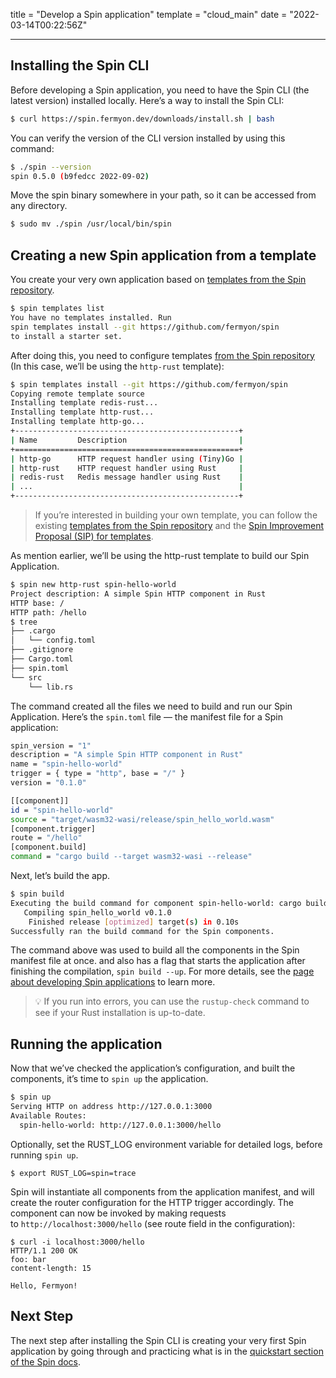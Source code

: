 title = "Develop a Spin application"
template = "cloud_main"
date = "2022-03-14T00:22:56Z"

---

## Installing the Spin CLI

Before developing a Spin application, you need to have the Spin CLI (the latest version) installed locally. Here’s a way to install the Spin CLI:

```bash
$ curl https://spin.fermyon.dev/downloads/install.sh | bash
```

You can verify the version of the CLI version installed by using this command:

```bash
$ ./spin --version
spin 0.5.0 (b9fedcc 2022-09-02)
```

Move the spin binary somewhere in your path, so it can be accessed from any directory.

```bash
$ sudo mv ./spin /usr/local/bin/spin
```

## ****Creating a new Spin application from a template****

You create your very own application based on [templates from the Spin repository](https://github.com/fermyon/spin/tree/main/templates).

```bash
$ spin templates list
You have no templates installed. Run
spin templates install --git https://github.com/fermyon/spin
to install a starter set.
```

After doing this, you need to configure templates [from the Spin repository](https://github.com/fermyon/spin/tree/main/templates) (In this case, we’ll be using the `http-rust` template):

```bash
$ spin templates install --git https://github.com/fermyon/spin
Copying remote template source
Installing template redis-rust...
Installing template http-rust...
Installing template http-go...
+--------------------------------------------------+
| Name         Description                         |
+==================================================+
| http-go      HTTP request handler using (Tiny)Go |
| http-rust    HTTP request handler using Rust     |
| redis-rust   Redis message handler using Rust    |
| ...                                              |
+--------------------------------------------------+
```

> If you’re interested in building your own template, you can follow the existing [templates from the Spin repository](https://github.com/fermyon/spin/tree/main/templates) and the [Spin Improvement Proposal (SIP) for templates](https://github.com/fermyon/spin/pull/273).
> 

As mention earlier, we’ll be using the http-rust template to build our Spin Application.

```bash
$ spin new http-rust spin-hello-world
Project description: A simple Spin HTTP component in Rust
HTTP base: /
HTTP path: /hello
$ tree
├── .cargo
│   └── config.toml
├── .gitignore
├── Cargo.toml
├── spin.toml
└── src
    └── lib.rs
```

The command created all the files we need to build and run our Spin Application. Here’s the `spin.toml` file — the manifest file for a Spin application:

```bash
spin_version = "1"
description = "A simple Spin HTTP component in Rust"
name = "spin-hello-world"
trigger = { type = "http", base = "/" }
version = "0.1.0"

[[component]]
id = "spin-hello-world"
source = "target/wasm32-wasi/release/spin_hello_world.wasm"
[component.trigger]
route = "/hello"
[component.build]
command = "cargo build --target wasm32-wasi --release"
```

Next, let’s build the app.

```bash
$ spin build
Executing the build command for component spin-hello-world: cargo build --target wasm32-wasi --release
   Compiling spin_hello_world v0.1.0
    Finished release [optimized] target(s) in 0.10s
Successfully ran the build command for the Spin components.
```

The command above was used to build all the components in the Spin manifest file at once. and also has a flag that starts the application after finishing the compilation, `spin build --up`. For more details, see the [page about developing Spin applications](https://spin.fermyon.dev/developing) to learn more.

> 💡 If you run into errors, you can use the `rustup-check` command to see if your Rust installation is up-to-date.

## Running the application

Now that we’ve checked the application’s configuration, and built the components, it’s time to `spin up` the application.

```bash
$ spin up
Serving HTTP on address http://127.0.0.1:3000
Available Routes:
  spin-hello-world: http://127.0.0.1:3000/hello
```

Optionally, set the RUST_LOG environment variable for detailed logs, before running `spin up`.

```
$ export RUST_LOG=spin=trace
```

Spin will instantiate all components from the application manifest, and will create the router configuration for the HTTP trigger accordingly. The component can now be invoked by making requests to `http://localhost:3000/hello` (see route field in the configuration):

```
$ curl -i localhost:3000/hello
HTTP/1.1 200 OK
foo: bar
content-length: 15

Hello, Fermyon!
```

## Next Step

The next step after installing the Spin CLI is creating your very first Spin application by going through and practicing what is in the [quickstart section of the Spin docs](/cloud/deploy).